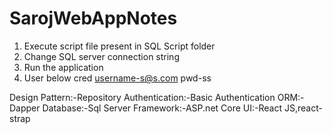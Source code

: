 # SarojWebAppNotes
1. Execute script file present in SQL Script folder
2. Change SQL server connection string
3. Run the application
4. User below cred
username-s@s.com
pwd-ss

Design Pattern:-Repository
Authentication:-Basic Authentication
ORM:-Dapper
Database:-Sql Server
Framework:-ASP.net Core
UI:-React JS,react-strap
